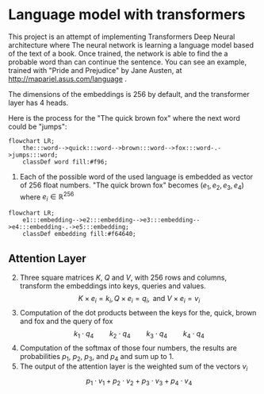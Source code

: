 # Language model with transformers

This project is an attempt of implementing Transformers Deep Neural architecture where The neural network is learning a language model based of the text of a book. Once trained, the network is able to find the a probable word than can continue the sentence. You can see an example, trained with "Pride and Prejudice" by Jane Austen, at http://mapariel.asus.com/language .

The dimensions of the embeddings is 256 by default, and the transformer layer has 4 heads.

Here is the process for the "The quick brown fox" where the next word could be "jumps":


```mermaid
flowchart LR;
    the:::word-->quick:::word-->brown:::word-->fox:::word-.->jumps:::word;
    classDef word fill:#f96;
```

1. Each of the possible word of the used language is embedded as vector of 256 float numbers. "The quick brown fox" becomes $(e_1, e_2, e_3, e_4)$ where $e_i \in \mathbb{R}^{256}$

```mermaid
flowchart LR;
    e1:::embedding-->e2:::embedding-->e3:::embedding-->e4:::embedding-.->e5:::embedding;
    classDef embedding fill:#f64640;
```

## Attention Layer

2. Three square matrices $K$, $Q$ and $V$, with 256 rows and columns,  transform the embeddings into keys, queries and values.
$$K \times e_i = k_i ,  Q \times e_i = q_i ,  \text{ and } V \times e_i = v_i$$ 
3. Computation of the dot products between the keys for the, quick, brown and fox and the query of fox  
$$k_1\cdot q_4  \qquad k_2 \cdot q_4 \qquad k_3 \cdot q_4  \qquad k_4 \cdot q_4$$
4. Computation of the softmax of those four numbers, the results are probabilities $p_1$, $p_2$, $p_3$, and $p_4$ and sum up to 1.
5. The output of the attention layer is the weighted sum of the vectors $v_i$
$$p_1 \cdot v_1 + p_2 \cdot v_2 + p_3 \cdot v_3 + p_4 \cdot v_4$$
